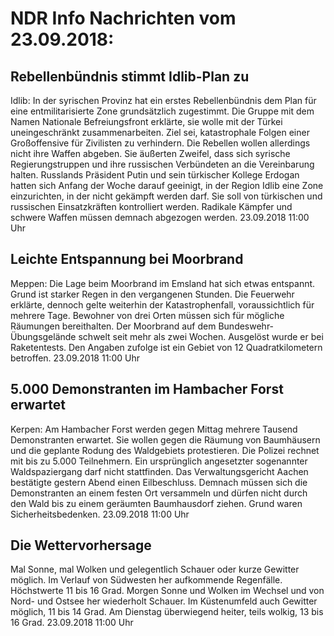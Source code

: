 # NDR Info Nachrichten vom 23.09.2018:


## Rebellenbündnis stimmt Idlib-Plan zu
Idlib: In der syrischen Provinz hat ein erstes Rebellenbündnis dem Plan für eine entmilitarisierte Zone grundsätzlich zugestimmt. Die Gruppe mit dem Namen Nationale Befreiungsfront erklärte, sie wolle mit der Türkei uneingeschränkt zusammenarbeiten. Ziel sei, katastrophale Folgen einer Großoffensive für Zivilisten zu verhindern. Die Rebellen wollen allerdings nicht ihre Waffen abgeben. Sie äußerten Zweifel, dass sich syrische Regierungstruppen und ihre russischen Verbündeten an die Vereinbarung halten. Russlands Präsident Putin und sein türkischer Kollege Erdogan hatten sich Anfang der Woche darauf geeinigt, in der Region Idlib eine Zone einzurichten, in der nicht gekämpft werden darf. Sie soll von türkischen und russischen Einsatzkräften kontrolliert werden. Radikale Kämpfer und schwere Waffen müssen demnach abgezogen werden. 23.09.2018 11:00 Uhr 

## Leichte Entspannung bei Moorbrand
Meppen: Die Lage beim Moorbrand im Emsland hat sich etwas entspannt. Grund ist starker Regen in den vergangenen Stunden. Die Feuerwehr erklärte, dennoch gelte weiterhin der Katastrophenfall, voraussichtlich für mehrere Tage. Bewohner von drei Orten müssen sich für mögliche Räumungen bereithalten. Der Moorbrand auf dem Bundeswehr-Übungsgelände schwelt seit mehr als zwei Wochen. Ausgelöst wurde er bei Raketentests. Den Angaben zufolge ist ein Gebiet von 12 Quadratkilometern betroffen. 23.09.2018 11:00 Uhr 

## 5.000 Demonstranten im Hambacher Forst erwartet
Kerpen: Am Hambacher Forst werden gegen Mittag mehrere Tausend Demonstranten erwartet. Sie wollen gegen die Räumung von Baumhäusern und die geplante Rodung des Waldgebiets protestieren. Die Polizei rechnet mit bis zu 5.000 Teilnehmern. Ein ursprünglich angesetzter sogenannter Waldspaziergang darf nicht stattfinden. Das Verwaltungsgericht Aachen bestätigte gestern Abend einen Eilbeschluss. Demnach müssen sich die Demonstranten an einem festen Ort versammeln und dürfen nicht durch den Wald bis zu einem geräumten Baumhausdorf ziehen. Grund waren Sicherheitsbedenken. 23.09.2018 11:00 Uhr 

## Die Wettervorhersage
Mal Sonne, mal Wolken und gelegentlich Schauer oder kurze Gewitter möglich. Im Verlauf von Südwesten her aufkommende Regenfälle. Höchstwerte 11 bis 16 Grad. Morgen Sonne und Wolken im Wechsel und von Nord- und Ostsee her wiederholt Schauer. Im Küstenumfeld auch Gewitter möglich, 11 bis 14 Grad. Am Dienstag überwiegend heiter, teils wolkig, 13 bis 16 Grad. 23.09.2018 11:00 Uhr 
